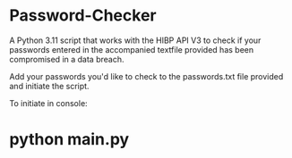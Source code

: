 # Password-Checker
A Python 3.11 script that works with the HIBP API V3 to check if your passwords entered in the accompanied textfile provided has been compromised in a data breach.

Add your passwords you'd like to check to the passwords.txt file provided and initiate the script.

To initiate in console:
# python main.py

